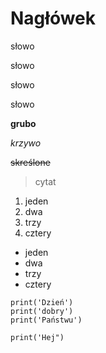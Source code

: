 # Nagłówek
słowo

słowo

słowo

słowo

**grubo**

*krzywo*

~~skreślone~~

> cytat

1. jeden
2. dwa 
3. trzy
4. cztery

- jeden
- dwa
- trzy
- cztery

```
print('Dzień')
print('dobry')
print('Państwu')
```

`print('Hej")`


